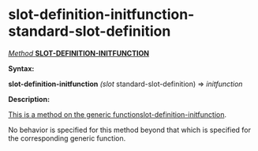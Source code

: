 slot-definition-initfunction-standard-slot-definition
=====================================================

[*Method* **SLOT-DEFINITION-INITFUNCTION**]()

**Syntax:**

**slot-definition-initfunction** *(slot* standard-slot-definition) => *initfunction*

**Description:**

[This is a method on the generic function]()[slot-definition-initfunction](slot-definition-initfunction.md).

No behavior is specified for this method beyond that which is specified for the corresponding generic function.
